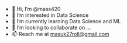 - 👋 Hi, I’m @mass420
- 👀 I’m interested in Data Science
- 🌱 I’m currently learning Data Science and ML
- 💞️ I’m looking to collaborate on ...
- 📫 Reach me at masuk27roll@gmail.com

<!---
mass420/mass420 is a ✨ special ✨ repository because its `README.md` (this file) appears on your GitHub profile.
You can click the Preview link to take a look at your changes.
--->
